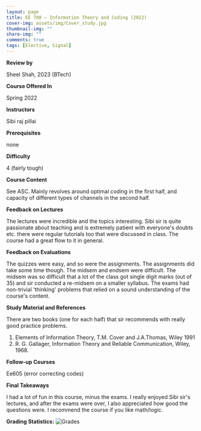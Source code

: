 ```yaml
---
layout: page
title: EE 708 – Information Theory and Coding (2022)
cover-img: assets/img/Cover_study.jpg
thumbnail-img: ""
share-img: ""
comments: true
tags: [Elective, Signal]
---
```


**Review by**

Sheel Shah, 2023 (BTech)

**Course Offered In**

Spring 2022

**Instructors**

Sibi raj pillai

**Prerequisites**

none

**Difficulty**

4 (fairly tough)

**Course Content**

See ASC. Mainly revolves around optimal coding in the first half, and
capacity of different types of channels in the second half.

**Feedback on Lectures**

The lectures were incredible and the topics interesting. Sibi sir is
quite passionate about teaching and is extremely patient with everyone's
doubts etc. there were regular tutorials too that were discussed in
class. The course had a great flow to it in general.

**Feedback on Evaluations**

The quizzes were easy, and so were the assignments. The assignments did
take some time though. The midsem and endsem were difficult. The midsem
was so difficult that a lot of the class got single digit marks (out of
35) and sir conducted a re-midsem on a smaller syllabus. The exams had
non-trivial 'thinking' problems that relied on a sound understanding of
the course's content.

**Study Material and References**

There are two books (one for each half) that sir recommends with really
good practice problems.

1. Elements of Information Theory, T.M. Cover and J.A.Thomas, Wiley 1991 
2. R. G. Gallager, Information Theory and Reliable Communication, Wiley, 1968.

**Follow-up Courses**

Ee605 (error correcting codes)

**Final Takeaways**

I had a lot of fun in this course, minus the exams. I really enjoyed
Sibi sir's lectures, and after the exams were over, I also appreciated
how good the questions were. I recommend the course if you like
math/logic.

**Grading Statistics:**
![Grades](EE708_2022_grades.png)
